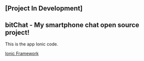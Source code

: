 ## [Project In Development]

## bitChat - My smartphone chat open source project!

This is the app Ionic code.

[Ionic Framework](http://ionicframework.com/docs/)
